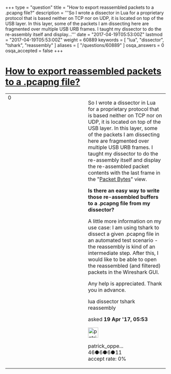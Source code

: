 +++
type = "question"
title = "How to export reassembled packets to a .pcapng file?"
description = '''So I wrote a dissector in Lua for a proprietary protocol that is based neither on TCP nor on UDP, it is located on top of the USB layer. In this layer, some of the packets I am dissecting here are fragmented over multiple USB URB frames. I taught my dissector to do the re-assembly itself and display...'''
date = "2017-04-19T05:53:00Z"
lastmod = "2017-04-19T05:53:00Z"
weight = 60889
keywords = [ "lua", "dissector", "tshark", "reassembly" ]
aliases = [ "/questions/60889" ]
osqa_answers = 0
osqa_accepted = false
+++

<div class="headNormal">

# [How to export reassembled packets to a .pcapng file?](/questions/60889/how-to-export-reassembled-packets-to-a-pcapng-file)

</div>

<div id="main-body">

<div id="askform">

<table id="question-table" style="width:100%;"><colgroup><col style="width: 50%" /><col style="width: 50%" /></colgroup><tbody><tr class="odd"><td style="width: 30px; vertical-align: top"><div class="vote-buttons"><div id="post-60889-score" class="post-score" title="current number of votes">0</div><div id="favorite-count" class="favorite-count"></div></div></td><td><div id="item-right"><div class="question-body"><p>So I wrote a dissector in Lua for a proprietary protocol that is based neither on TCP nor on UDP, it is located on top of the USB layer. In this layer, some of the packets I am dissecting here are fragmented over multiple USB URB frames. I taught my dissector to do the re-assembly itself and display the re-assembled packet contents with the last frame in the "<a href="https://www.wireshark.org/docs/wsug_html_chunked/ChUsePacketBytesPaneSection.html">Packet Bytes</a>" view.</p><p><strong>Is there an easy way to write those re-assembled buffers to a .pcapng file from my dissector?</strong></p><p>A little more information on my use case: I am using tshark to dissect a given .pcapng file in an automated test scenario - the reassembly is kind of an intermediate step. After this, I would like to be able to open the reassembled (and filtered) packets in the Wireshark GUI.</p><p>Any help is appreciated. Thank you in advance.</p></div><div id="question-tags" class="tags-container tags">lua dissector tshark reassembly</div><div id="question-controls" class="post-controls"></div><div class="post-update-info-container"><div class="post-update-info post-update-info-user"><p>asked <strong>19 Apr '17, 05:53</strong></p><img src="https://secure.gravatar.com/avatar/00a96bd28fd02417186122229a517000?s=32&amp;d=identicon&amp;r=g" class="gravatar" width="32" height="32" alt="patrick_oppermann&#39;s gravatar image" /><p>patrick_oppe...<br />
<span class="score" title="46 reputation points">46</span><span title="6 badges"><span class="badge1">●</span><span class="badgecount">6</span></span><span title="6 badges"><span class="silver">●</span><span class="badgecount">6</span></span><span title="11 badges"><span class="bronze">●</span><span class="badgecount">11</span></span><br />
<span class="accept_rate" title="Rate of the user&#39;s accepted answers">accept rate:</span> <span title="patrick_oppermann has no accepted answers">0%</span></p></div></div><div id="comments-container-60889" class="comments-container"></div><div id="comment-tools-60889" class="comment-tools"></div><div class="clear"></div><div id="comment-60889-form-container" class="comment-form-container"></div><div class="clear"></div></div></td></tr></tbody></table>

</div>

</div>

